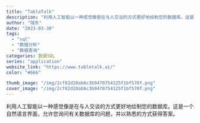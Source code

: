 ```yaml
---
title: "TableTalk"
description: "利用人工智能以一种感觉像是在与人交谈的方式更好地绘制您的数据库。这是一个自然语言界面，允许您询问有关数据库的问题，并以熟"
author: "瑞东"
date: "2023-03-30"
tags:
  - "sql"
  - "数据分析"
  - "数据查询"
categories: 数据SQL
series: "application"
website_link: "https://www.tabletalk.ai/"
color: "#666"

thumb_image: "/img/2cf82d20ab6c3b9470754125f1bf570f.png"
cover_image: "/img/2cf82d20ab6c3b9470754125f1bf570f.png"
---
```


利用人工智能以一种感觉像是在与人交谈的方式更好地绘制您的数据库。这是一个自然语言界面，允许您询问有关数据库的问题，并以熟悉的方式获得答案。